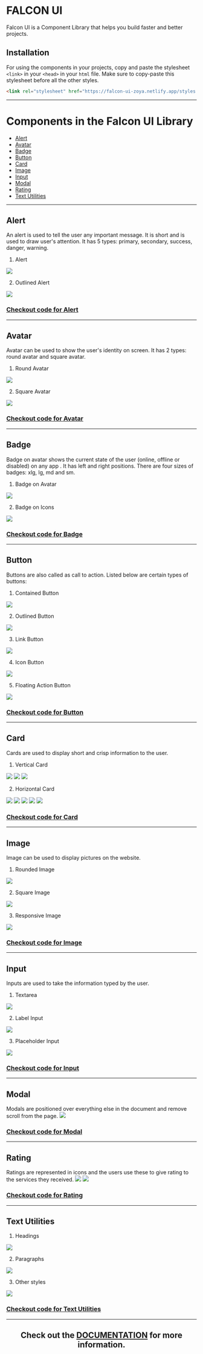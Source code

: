 # FALCON UI

Falcon UI is a Component Library that helps you build faster and better projects.

## Installation

For using the components in your projects, copy and paste the stylesheet `<link>` in your `<head>` in your `html` file. Make sure to copy-paste this stylesheet before all the other styles.

```html
<link rel="stylesheet" href="https://falcon-ui-zoya.netlify.app/styles.css" />
```
---

# Components in the Falcon UI Library

-   [Alert](#alert)
-   [Avatar](#avatar)
-   [Badge](#badge)
-   [Button](#button)
-   [Card](#card)
-   [Image](#image)
-   [Input](#input)
-   [Modal](#modal)
-   [Rating](#rating)
-   [Text Utilities](#text-utilities)

---
## Alert

An alert is used to tell the user any important message. It is short and is used to draw user's attention.
It has 5 types: primary, secondary, success, danger, warning.

1. Alert
<img src="./assets/images/readme-img/alert1.png">

2. Outlined Alert
<img src="./assets/images/readme-img/alert2.png">

### [Checkout code for Alert](https://falcon-ui-zoya.netlify.app/components/alert/alert.html)

---

## Avatar

Avatar can be used to show the user's identity on screen.
It has 2 types: round avatar and square avatar.

1. Round Avatar
<img src="./assets/images/readme-img/round-avatar.png">

2. Square Avatar
<img src="./assets/images/readme-img/square-avatar.png">

### [Checkout code for Avatar](https://falcon-ui-zoya.netlify.app/components/avatar/avatar.html)

---
## Badge

Badge on avatar shows the current state of the user (online, offline or disabled) on any app . It has left and right positions.
There are four sizes of badges: xlg, lg, md and sm.

1. Badge on Avatar
<img src="./assets/images/readme-img/badge-on-avatar.png">

2. Badge on Icons
<img src="./assets/images/readme-img/badge-on-icon.png">


### [Checkout code for Badge](https://falcon-ui-zoya.netlify.app/components/badge/badge.html)

---
## Button

Buttons are also called as call to action.
Listed below are certain types of buttons:

1. Contained Button 
<img src="./assets/images/readme-img/contained-btn.png">

2. Outlined Button
<img src="./assets/images/readme-img/outline-btn.png">

3. Link Button
<img src="./assets/images/readme-img/link-btn.png">

4. Icon Button
<img src="./assets/images/readme-img/icon-btn.png">

5. Floating Action Button
<img src="./assets/images/readme-img/floating-btn.png">

### [Checkout code for Button](https://falcon-ui-zoya.netlify.app/components/button/button.html)

---
## Card
Cards are used to display short and crisp information to the user.

1. Vertical Card

<img src="./assets/images/readme-img/card-vertical.png">
<img src="./assets/images/readme-img/card-vertical-dismiss.png">
<img src="./assets/images/readme-img/card-vertical-badge.png">

2. Horizontal Card

<img src="./assets/images/readme-img/card-horizontal.png">
<img src="./assets/images/readme-img/card-horizontal-dismiss.png">
<img src="./assets/images/readme-img/card-horizontal-badge.png">

<img src="./assets/images/readme-img/overlay.png">
<img src="./assets/images/readme-img/textonly.png">


### [Checkout code for Card](https://falcon-ui-zoya.netlify.app/components/card/card.html)

---
## Image
Image can be used to display pictures on the website.

1. Rounded Image

<img src="./assets/images/readme-img/image-round.png">

2. Square Image

<img src="./assets/images/readme-img/image-square.png">

3. Responsive Image

<img src="./assets/images/readme-img/image-resp.png">


### [Checkout code for Image](https://falcon-ui-zoya.netlify.app/components/image/image.html)

---
## Input
Inputs are used to take the information typed by the user.

1. Textarea

<img src="./assets/images/readme-img/textarea.png">

2. Label Input

<img src="./assets/images/readme-img/label.png">

3. Placeholder Input

<img src="./assets/images/readme-img/placeholder.png">


### [Checkout code for Input](https://falcon-ui-zoya.netlify.app/components/input/input.html)

---
## Modal
Modals are positioned over everything else in the document and remove scroll from the page.
<img src="./assets/images/readme-img/modal.png">


### [Checkout code for Modal](https://falcon-ui-zoya.netlify.app/components/modal/modal.html)

---
## Rating
Ratings are represented in icons and the users use these to give rating to the services they received.
<img src="./assets/images/readme-img/rating.png">
<img src="./assets/images/readme-img/unrated.png">


### [Checkout code for Rating](https://falcon-ui-zoya.netlify.app/components/rating/rating.html)

---
## Text Utilities

1. Headings
<img src="./assets/images/readme-img/heading.png">

2. Paragraphs
<img src="./assets/images/readme-img/smalltext.png">

3. Other styles
<img src="./assets/images/readme-img/otherstyle.png">


### [Checkout code for Text Utilities](https://falcon-ui-zoya.netlify.app/components/typography/typography.html)

---
<div align="center" >

## Check out the [DOCUMENTATION](https://falcon-ui-zoya.netlify.app/index.html) for more information.

</div>
